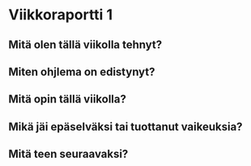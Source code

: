 # Viikkoraportti 1

## Mitä olen tällä viikolla tehnyt?

## Miten ohjlema on edistynyt?

## Mitä opin tällä viikolla?

## Mikä jäi epäselväksi tai tuottanut vaikeuksia?

## Mitä teen seuraavaksi?
